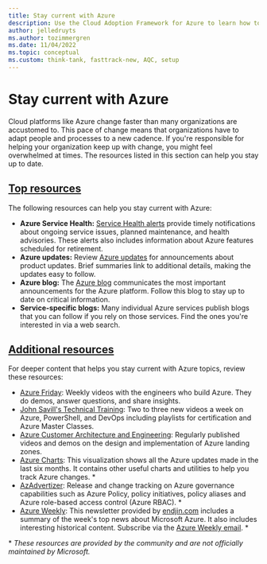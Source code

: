 ```yaml
---
title: Stay current with Azure
description: Use the Cloud Adoption Framework for Azure to learn how to stay current and manage change in today's cloud cadence.
author: jelledruyts
ms.author: tozimmergren
ms.date: 11/04/2022
ms.topic: conceptual
ms.custom: think-tank, fasttrack-new, AQC, setup
---
```


# Stay current with Azure

Cloud platforms like Azure change faster than many organizations are accustomed to. This pace of change means that organizations have to adapt people and processes to a new cadence. If you're responsible for helping your organization keep up with change, you might feel overwhelmed at times. The resources listed in this section can help you stay up to date.

## [Top resources](#tab/TopResources)

The following resources can help you stay current with Azure:

- **Azure Service Health:** [Service Health alerts](/azure/service-health/service-health-overview) provide timely notifications about ongoing service issues, planned maintenance, and health advisories. These alerts also includes information about Azure features scheduled for retirement.
- **Azure updates:** Review [Azure updates](https://azure.microsoft.com/updates/) for announcements about product updates. Brief summaries link to additional details, making the updates easy to follow.
- **Azure blog:** The [Azure blog](https://azure.microsoft.com/blog/) communicates the most important announcements for the Azure platform. Follow this blog to stay up to date on critical information.
- **Service-specific blogs:** Many individual Azure services publish blogs that you can follow if you rely on those services. Find the ones you're interested in via a web search.

## [Additional resources](#tab/AdditionalResources)

For deeper content that helps you stay current with Azure topics, review these resources:

- [Azure Friday](/shows/azure-friday/): Weekly videos with the engineers who build Azure. They do demos, answer questions, and share insights.
- [John Savill's Technical Training](https://www.youtube.com/c/NTFAQGuy): Two to three new videos a week on Azure, PowerShell, and DevOps including playlists for certification and Azure Master Classes.
- [Azure Customer Architecture and Engineering](https://www.youtube.com/c/CustomerArchitectureEngineering/about): Regularly published videos and demos on the design and implementation of Azure landing zones.
- [Azure Charts](https://azurecharts.com): This visualization shows all the Azure updates made in the last six months. It contains other useful charts and utilities to help you track Azure changes. \*
- [AzAdvertizer](https://www.azadvertizer.net): Release and change tracking on Azure governance capabilities such as Azure Policy, policy initiatives, policy aliases and Azure role-based access control (Azure RBAC). \*
- [Azure Weekly](https://azureweekly.info): This newsletter provided by [endjin.com](https://endjin.com) includes a summary of the week's top news about Microsoft Azure. It also includes interesting historical content. Subscribe via the [Azure Weekly email](https://azureweekly.info). \*

\* *These resources are provided by the community and are not officially maintained by Microsoft.*
